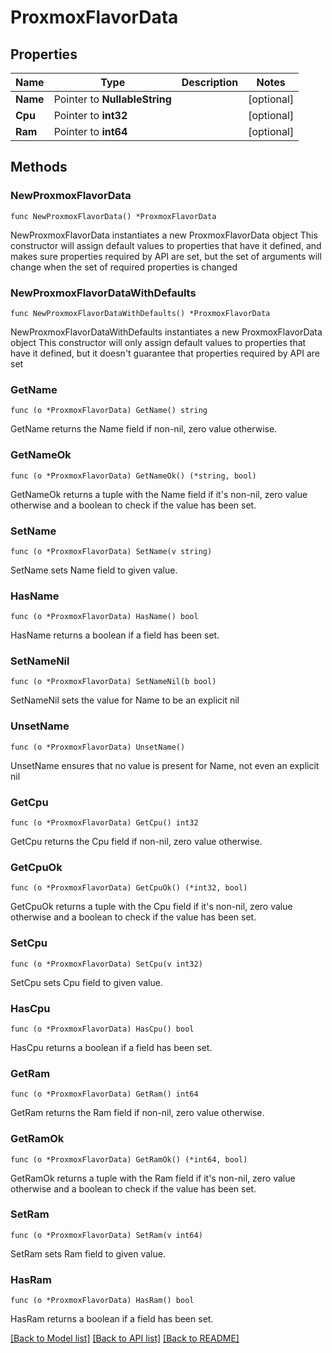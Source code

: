 # ProxmoxFlavorData

## Properties

Name | Type | Description | Notes
------------ | ------------- | ------------- | -------------
**Name** | Pointer to **NullableString** |  | [optional] 
**Cpu** | Pointer to **int32** |  | [optional] 
**Ram** | Pointer to **int64** |  | [optional] 

## Methods

### NewProxmoxFlavorData

`func NewProxmoxFlavorData() *ProxmoxFlavorData`

NewProxmoxFlavorData instantiates a new ProxmoxFlavorData object
This constructor will assign default values to properties that have it defined,
and makes sure properties required by API are set, but the set of arguments
will change when the set of required properties is changed

### NewProxmoxFlavorDataWithDefaults

`func NewProxmoxFlavorDataWithDefaults() *ProxmoxFlavorData`

NewProxmoxFlavorDataWithDefaults instantiates a new ProxmoxFlavorData object
This constructor will only assign default values to properties that have it defined,
but it doesn't guarantee that properties required by API are set

### GetName

`func (o *ProxmoxFlavorData) GetName() string`

GetName returns the Name field if non-nil, zero value otherwise.

### GetNameOk

`func (o *ProxmoxFlavorData) GetNameOk() (*string, bool)`

GetNameOk returns a tuple with the Name field if it's non-nil, zero value otherwise
and a boolean to check if the value has been set.

### SetName

`func (o *ProxmoxFlavorData) SetName(v string)`

SetName sets Name field to given value.

### HasName

`func (o *ProxmoxFlavorData) HasName() bool`

HasName returns a boolean if a field has been set.

### SetNameNil

`func (o *ProxmoxFlavorData) SetNameNil(b bool)`

 SetNameNil sets the value for Name to be an explicit nil

### UnsetName
`func (o *ProxmoxFlavorData) UnsetName()`

UnsetName ensures that no value is present for Name, not even an explicit nil
### GetCpu

`func (o *ProxmoxFlavorData) GetCpu() int32`

GetCpu returns the Cpu field if non-nil, zero value otherwise.

### GetCpuOk

`func (o *ProxmoxFlavorData) GetCpuOk() (*int32, bool)`

GetCpuOk returns a tuple with the Cpu field if it's non-nil, zero value otherwise
and a boolean to check if the value has been set.

### SetCpu

`func (o *ProxmoxFlavorData) SetCpu(v int32)`

SetCpu sets Cpu field to given value.

### HasCpu

`func (o *ProxmoxFlavorData) HasCpu() bool`

HasCpu returns a boolean if a field has been set.

### GetRam

`func (o *ProxmoxFlavorData) GetRam() int64`

GetRam returns the Ram field if non-nil, zero value otherwise.

### GetRamOk

`func (o *ProxmoxFlavorData) GetRamOk() (*int64, bool)`

GetRamOk returns a tuple with the Ram field if it's non-nil, zero value otherwise
and a boolean to check if the value has been set.

### SetRam

`func (o *ProxmoxFlavorData) SetRam(v int64)`

SetRam sets Ram field to given value.

### HasRam

`func (o *ProxmoxFlavorData) HasRam() bool`

HasRam returns a boolean if a field has been set.


[[Back to Model list]](../README.md#documentation-for-models) [[Back to API list]](../README.md#documentation-for-api-endpoints) [[Back to README]](../README.md)


